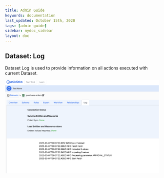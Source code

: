 ```yaml
---
title: Admin Guide
keywords: documentation
last_updated: October 15th, 2020
tags: [admin-guide]
sidebar: mydoc_sidebar
layout: doc
---
```


## Dataset: **Log**

Dataset Log is used to provide information on all actions executed with current Dataset.

<img src="/media/admin-guide/dslog_1.png" class="image-doc p-3">
